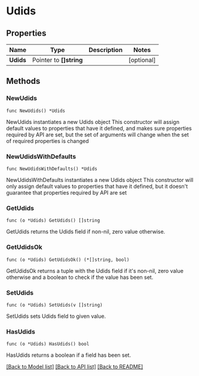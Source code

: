 # Udids

## Properties

Name | Type | Description | Notes
------------ | ------------- | ------------- | -------------
**Udids** | Pointer to **[]string** |  | [optional] 

## Methods

### NewUdids

`func NewUdids() *Udids`

NewUdids instantiates a new Udids object
This constructor will assign default values to properties that have it defined,
and makes sure properties required by API are set, but the set of arguments
will change when the set of required properties is changed

### NewUdidsWithDefaults

`func NewUdidsWithDefaults() *Udids`

NewUdidsWithDefaults instantiates a new Udids object
This constructor will only assign default values to properties that have it defined,
but it doesn't guarantee that properties required by API are set

### GetUdids

`func (o *Udids) GetUdids() []string`

GetUdids returns the Udids field if non-nil, zero value otherwise.

### GetUdidsOk

`func (o *Udids) GetUdidsOk() (*[]string, bool)`

GetUdidsOk returns a tuple with the Udids field if it's non-nil, zero value otherwise
and a boolean to check if the value has been set.

### SetUdids

`func (o *Udids) SetUdids(v []string)`

SetUdids sets Udids field to given value.

### HasUdids

`func (o *Udids) HasUdids() bool`

HasUdids returns a boolean if a field has been set.


[[Back to Model list]](../README.md#documentation-for-models) [[Back to API list]](../README.md#documentation-for-api-endpoints) [[Back to README]](../README.md)


